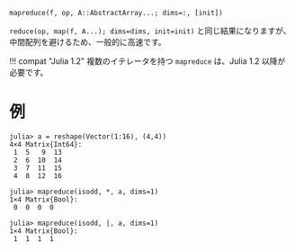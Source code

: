 ```
mapreduce(f, op, A::AbstractArray...; dims=:, [init])
```

`reduce(op, map(f, A...); dims=dims, init=init)` と同じ結果になりますが、中間配列を避けるため、一般的に高速です。

!!! compat "Julia 1.2"
    複数のイテレータを持つ `mapreduce` は、Julia 1.2 以降が必要です。


# 例

```jldoctest
julia> a = reshape(Vector(1:16), (4,4))
4×4 Matrix{Int64}:
 1  5   9  13
 2  6  10  14
 3  7  11  15
 4  8  12  16

julia> mapreduce(isodd, *, a, dims=1)
1×4 Matrix{Bool}:
 0  0  0  0

julia> mapreduce(isodd, |, a, dims=1)
1×4 Matrix{Bool}:
 1  1  1  1
```

